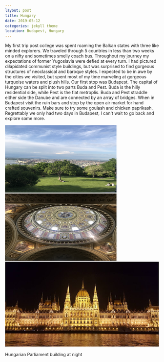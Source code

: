 ```yaml
---
layout: post 
title: Hungary    
date: 2019-05-12 
categories: jekyll theme 
location: Budapest, Hungary 
---
```


My first trip post college was spent roaming the Balkan states with three like minded explorers. We traveled through 5 countries in less than two weeks on a nifty and 
sometimes smelly coach bus. Throughout my journey my expectations of former Yugoslavia were defied at every turn.
I had pictured dilapidated communist style buildings, but was surprised to find gorgeous structures of neoclassical and baroque styles. 
I expected to be in awe by the cities we visited, but spent most of my time marveling at gorgeous turquoise waters and plush hills. 
Our first stop was Budapest. The capital of Hungary can be split into two parts Buda and Pest. Buda is the hilly residential side, while Pest is the flat metroplis. 
Buda and Pest straddle either side the Danube and are connected by an array of bridges. When in Budapest visit the ruin bars and stop by the open air market for 
hand crafted souvenirs. Make sure to try some goulash and chicken paprikash. Regrettably we only had two days in Budapest, I can't wait to go back and explore some more. 
<div class="post-image post-image--split">
    <img src = "/travel_pics/overlook_budapest.jpg" alt="Overlook from top of Gellert Hill"
    width = "365" height = "220"/>
    <img src="/travel_pics/basilica 1.23.24 PM.JPG" alt="The second in an example of split-imagery"
    width = "365" height = "220"  />
</div>
 
<div class="post-image">
    <img src="/travel_pics/buda_night.jpg" alt="spa panorama"/>
    <p class="post-image-caption">Hungarian Parliament building at night</p>
</div>